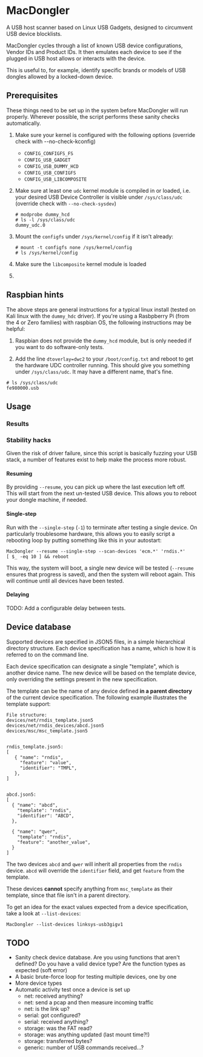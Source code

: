 # MacDongler
A USB host scanner based on Linux USB Gadgets, designed to circumvent USB device blocklists.

MacDongler cycles through a list of known USB device configurations, Vendor IDs and Product IDs. It then emulates each device to see if the plugged in USB host allows or interacts with the device.

This is useful to, for example, identify specific brands or models of USB dongles allowed by a locked-down device.


## Prerequisites

These things need to be set up in the system before MacDongler will run properly. Wherever possible, the script performs these sanity checks automatically.

 1. Make sure your kernel is configured with the following options (override check with --no-check-kconfig)
    - `CONFIG_CONFIGFS_FS`
    - `CONFIG_USB_GADGET`
    - `CONFIG_USB_DUMMY_HCD`
    - `CONFIG_USB_CONFIGFS`
    - `CONFIG_USB_LIBCOMPOSITE`

 2. Make sure at least one `udc` kernel module is compiled in or loaded, i.e.
    your desired USB Device Controller is visible under `/sys/class/udc` (override check with `--no-check-sysdev`)
    ```
    # modprobe dummy_hcd
    # ls -l /sys/class/udc
    dummy_udc.0
    ```

 3. Mount the `configfs` under `/sys/kernel/config` if it isn't already:
    ```
    # mount -t configfs none /sys/kernel/config
    # ls /sys/kernel/config
    ```

 4. Make sure the `libcomposite` kernel module is loaded

 5. 


## Raspbian hints

The above steps are general instructions for a typical linux install (tested on Kali linux with the `dummy_hdc` driver). If you're using a Rasbpberry Pi (from the 4 or Zero families) with raspbian OS, the following instructions may be helpful:

 1. Raspbian does not provide the `dummy_hcd` module, but is only needed if you want to do software-only tests.

 2. Add the line `dtoverlay=dwc2` to your `/boot/config.txt` and reboot to get the hardware UDC controller running.
  This should give you something under `/sys/class/udc`. It may have a different name, that's fine.
  ```
  # ls /sys/class/udc
  fe980000.usb
  ```


## Usage

### Results


### Stability hacks
Given the risk of driver failure, since this script is basically fuzzing your USB stack, a number of features exist to help make the process more robust.

#### Resuming
By providing `--resume`, you can pick up where the last execution left off. This will start from the next un-tested USB device. This allows you to reboot your dongle machine, if needed.

#### Single-step
Run with the `--single-step` (`-1`) to terminate after testing a single device. On particularly troublesome hardware, this allows you to easily script a rebooting loop by putting something like this in your autostart:

```
MacDongler --resume --single-step --scan-devices 'ecm.*' 'rndis.*'
[ $_ -eq 10 ] && reboot
```

This way, the system will boot, a single new device will be tested (`--resume` ensures that progress is saved), and then the system will reboot again. This will continue until all devices have been tested.

#### Delaying
TODO: Add a configurable delay between tests.



## Device database
Supported devices are specified in JSON5 files, in a simple hierarchical directory structure. Each device specification has a name, which is how it is referred to on the command line.

Each device specification can designate a single "template", which is another device name. The new device will be based on the template device, only overriding the settings present in the new specification.

The template can be the name of any device defined __in a parent directory__ of the current device specification. The following example illustrates the template support:

```
File structure:
devices/net/rndis_template.json5
devices/net/rndis_devices/abcd.json5
devices/msc/msc_template.json5


rndis_template.json5:
[
   { "name": "rndis",
     "feature": "value",
     "identifier": "TMPL",
   },
]


abcd.json5:
[
  { "name": "abcd",
    "template": "rndis",
    "identifier": "ABCD",
  },

  { "name": "qwer",
    "template": "rndis",
    "feature": "another_value",
  }
]

```


The two devices `abcd` and `qwer` will inherit all properties from the `rndis` device. `abcd` will override the `identifier` field, and get `feature` from the template.

These devices **cannot** specify anything from `msc_template` as their template, since that file isn't in a parent directory.

To get an idea for the exact values expected from a device specification, take a look at `--list-devices`:

```
MacDongler --list-devices linksys-usb3gigv1
```


## TODO
 - Sanity check device database. Are you using functions that aren't defined? Do you have a valid device type? Are the function types as expected (soft error)
 - A basic brute-force loop for testing multiple devices, one by one
 - More device types
 - Automatic activity test once a device is set up
    - net: received anything?
    - net: send a pcap and then measure incoming traffic
    - net: is the link up?
    - serial: got configured?
    - serial: received anything?
    - storage: was the FAT read?
    - storage: was anything updated (last mount time?!)
    - storage: transferred bytes?
    - generic: number of USB commands received...?
